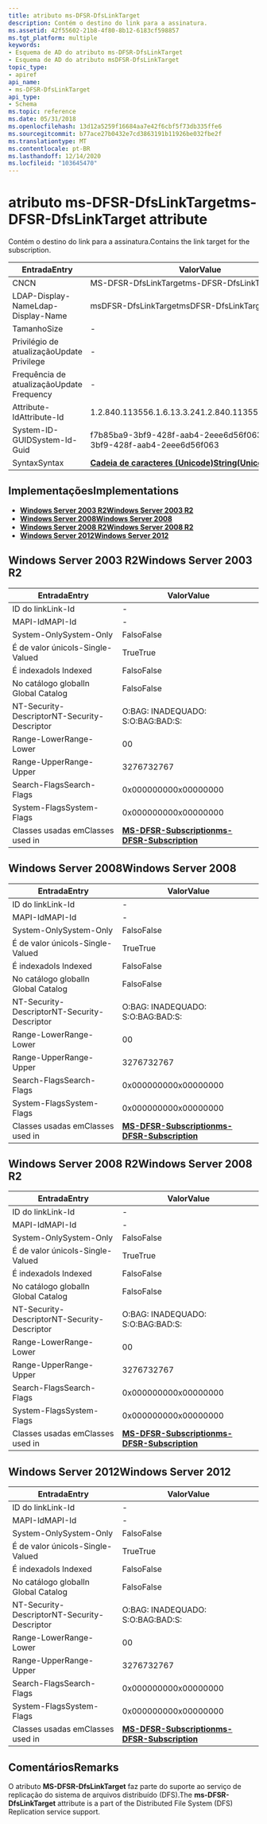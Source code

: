 ```yaml
---
title: atributo ms-DFSR-DfsLinkTarget
description: Contém o destino do link para a assinatura.
ms.assetid: 42f55602-21b8-4f80-8b12-6183cf598857
ms.tgt_platform: multiple
keywords:
- Esquema de AD do atributo ms-DFSR-DfsLinkTarget
- Esquema de AD do atributo msDFSR-DfsLinkTarget
topic_type:
- apiref
api_name:
- ms-DFSR-DfsLinkTarget
api_type:
- Schema
ms.topic: reference
ms.date: 05/31/2018
ms.openlocfilehash: 13d12a5259f16684aa7e42f6cbf5f73db335ffe6
ms.sourcegitcommit: b77ace27b0432e7cd3863191b11926be032fbe2f
ms.translationtype: MT
ms.contentlocale: pt-BR
ms.lasthandoff: 12/14/2020
ms.locfileid: "103645470"
---
```

# <a name="ms-dfsr-dfslinktarget-attribute"></a><span data-ttu-id="564e7-105">atributo ms-DFSR-DfsLinkTarget</span><span class="sxs-lookup"><span data-stu-id="564e7-105">ms-DFSR-DfsLinkTarget attribute</span></span>

<span data-ttu-id="564e7-106">Contém o destino do link para a assinatura.</span><span class="sxs-lookup"><span data-stu-id="564e7-106">Contains the link target for the subscription.</span></span>



| <span data-ttu-id="564e7-107">Entrada</span><span class="sxs-lookup"><span data-stu-id="564e7-107">Entry</span></span> | <span data-ttu-id="564e7-108">Valor</span><span class="sxs-lookup"><span data-stu-id="564e7-108">Value</span></span> |
|-------------------|---------------------------------------------|
| <span data-ttu-id="564e7-109">CN</span><span class="sxs-lookup"><span data-stu-id="564e7-109">CN</span></span>                | <span data-ttu-id="564e7-110">MS-DFSR-DfsLinkTarget</span><span class="sxs-lookup"><span data-stu-id="564e7-110">ms-DFSR-DfsLinkTarget</span></span>                       |
| <span data-ttu-id="564e7-111">LDAP-Display-Name</span><span class="sxs-lookup"><span data-stu-id="564e7-111">Ldap-Display-Name</span></span> | <span data-ttu-id="564e7-112">msDFSR-DfsLinkTarget</span><span class="sxs-lookup"><span data-stu-id="564e7-112">msDFSR-DfsLinkTarget</span></span>                        |
| <span data-ttu-id="564e7-113">Tamanho</span><span class="sxs-lookup"><span data-stu-id="564e7-113">Size</span></span>              | \-                                          |
| <span data-ttu-id="564e7-114">Privilégio de atualização</span><span class="sxs-lookup"><span data-stu-id="564e7-114">Update Privilege</span></span>  | \-                                          |
| <span data-ttu-id="564e7-115">Frequência de atualização</span><span class="sxs-lookup"><span data-stu-id="564e7-115">Update Frequency</span></span>  | \-                                          |
| <span data-ttu-id="564e7-116">Attribute-Id</span><span class="sxs-lookup"><span data-stu-id="564e7-116">Attribute-Id</span></span>      | <span data-ttu-id="564e7-117">1.2.840.113556.1.6.13.3.24</span><span class="sxs-lookup"><span data-stu-id="564e7-117">1.2.840.113556.1.6.13.3.24</span></span>                  |
| <span data-ttu-id="564e7-118">System-ID-GUID</span><span class="sxs-lookup"><span data-stu-id="564e7-118">System-Id-Guid</span></span>    | <span data-ttu-id="564e7-119">f7b85ba9-3bf9-428f-aab4-2eee6d56f063</span><span class="sxs-lookup"><span data-stu-id="564e7-119">f7b85ba9-3bf9-428f-aab4-2eee6d56f063</span></span>        |
| <span data-ttu-id="564e7-120">Syntax</span><span class="sxs-lookup"><span data-stu-id="564e7-120">Syntax</span></span>            | [<span data-ttu-id="564e7-121">**Cadeia de caracteres (Unicode)**</span><span class="sxs-lookup"><span data-stu-id="564e7-121">**String(Unicode)**</span></span>](s-string-unicode.md) |



## <a name="implementations"></a><span data-ttu-id="564e7-122">Implementações</span><span class="sxs-lookup"><span data-stu-id="564e7-122">Implementations</span></span>

-   [<span data-ttu-id="564e7-123">**Windows Server 2003 R2**</span><span class="sxs-lookup"><span data-stu-id="564e7-123">**Windows Server 2003 R2**</span></span>](#windows-server-2003-r2)
-   [<span data-ttu-id="564e7-124">**Windows Server 2008**</span><span class="sxs-lookup"><span data-stu-id="564e7-124">**Windows Server 2008**</span></span>](#windows-server-2008)
-   [<span data-ttu-id="564e7-125">**Windows Server 2008 R2**</span><span class="sxs-lookup"><span data-stu-id="564e7-125">**Windows Server 2008 R2**</span></span>](#windows-server-2008-r2)
-   [<span data-ttu-id="564e7-126">**Windows Server 2012**</span><span class="sxs-lookup"><span data-stu-id="564e7-126">**Windows Server 2012**</span></span>](#windows-server-2012)

## <a name="windows-server-2003-r2"></a><span data-ttu-id="564e7-127">Windows Server 2003 R2</span><span class="sxs-lookup"><span data-stu-id="564e7-127">Windows Server 2003 R2</span></span>



| <span data-ttu-id="564e7-128">Entrada</span><span class="sxs-lookup"><span data-stu-id="564e7-128">Entry</span></span> | <span data-ttu-id="564e7-129">Valor</span><span class="sxs-lookup"><span data-stu-id="564e7-129">Value</span></span> |
|------------------------|------------------------------------------------------------------|
| <span data-ttu-id="564e7-130">ID do link</span><span class="sxs-lookup"><span data-stu-id="564e7-130">Link-Id</span></span>                | \-                                                               |
| <span data-ttu-id="564e7-131">MAPI-Id</span><span class="sxs-lookup"><span data-stu-id="564e7-131">MAPI-Id</span></span>                | \-                                                               |
| <span data-ttu-id="564e7-132">System-Only</span><span class="sxs-lookup"><span data-stu-id="564e7-132">System-Only</span></span>            | <span data-ttu-id="564e7-133">Falso</span><span class="sxs-lookup"><span data-stu-id="564e7-133">False</span></span>                                                            |
| <span data-ttu-id="564e7-134">É de valor único</span><span class="sxs-lookup"><span data-stu-id="564e7-134">Is-Single-Valued</span></span>       | <span data-ttu-id="564e7-135">True</span><span class="sxs-lookup"><span data-stu-id="564e7-135">True</span></span>                                                             |
| <span data-ttu-id="564e7-136">É indexado</span><span class="sxs-lookup"><span data-stu-id="564e7-136">Is Indexed</span></span>             | <span data-ttu-id="564e7-137">Falso</span><span class="sxs-lookup"><span data-stu-id="564e7-137">False</span></span>                                                            |
| <span data-ttu-id="564e7-138">No catálogo global</span><span class="sxs-lookup"><span data-stu-id="564e7-138">In Global Catalog</span></span>      | <span data-ttu-id="564e7-139">Falso</span><span class="sxs-lookup"><span data-stu-id="564e7-139">False</span></span>                                                            |
| <span data-ttu-id="564e7-140">NT-Security-Descriptor</span><span class="sxs-lookup"><span data-stu-id="564e7-140">NT-Security-Descriptor</span></span> | <span data-ttu-id="564e7-141">O:BAG: INADEQUADO: S:</span><span class="sxs-lookup"><span data-stu-id="564e7-141">O:BAG:BAD:S:</span></span>                                                     |
| <span data-ttu-id="564e7-142">Range-Lower</span><span class="sxs-lookup"><span data-stu-id="564e7-142">Range-Lower</span></span>            | <span data-ttu-id="564e7-143">0</span><span class="sxs-lookup"><span data-stu-id="564e7-143">0</span></span>                                                                |
| <span data-ttu-id="564e7-144">Range-Upper</span><span class="sxs-lookup"><span data-stu-id="564e7-144">Range-Upper</span></span>            | <span data-ttu-id="564e7-145">32767</span><span class="sxs-lookup"><span data-stu-id="564e7-145">32767</span></span>                                                            |
| <span data-ttu-id="564e7-146">Search-Flags</span><span class="sxs-lookup"><span data-stu-id="564e7-146">Search-Flags</span></span>           | <span data-ttu-id="564e7-147">0x00000000</span><span class="sxs-lookup"><span data-stu-id="564e7-147">0x00000000</span></span>                                                       |
| <span data-ttu-id="564e7-148">System-Flags</span><span class="sxs-lookup"><span data-stu-id="564e7-148">System-Flags</span></span>           | <span data-ttu-id="564e7-149">0x00000000</span><span class="sxs-lookup"><span data-stu-id="564e7-149">0x00000000</span></span>                                                       |
| <span data-ttu-id="564e7-150">Classes usadas em</span><span class="sxs-lookup"><span data-stu-id="564e7-150">Classes used in</span></span>        | [<span data-ttu-id="564e7-151">**MS-DFSR-Subscription**</span><span class="sxs-lookup"><span data-stu-id="564e7-151">**ms-DFSR-Subscription**</span></span>](c-msdfsr-subscription.md)<br/> |



## <a name="windows-server-2008"></a><span data-ttu-id="564e7-152">Windows Server 2008</span><span class="sxs-lookup"><span data-stu-id="564e7-152">Windows Server 2008</span></span>



| <span data-ttu-id="564e7-153">Entrada</span><span class="sxs-lookup"><span data-stu-id="564e7-153">Entry</span></span> | <span data-ttu-id="564e7-154">Valor</span><span class="sxs-lookup"><span data-stu-id="564e7-154">Value</span></span> |
|------------------------|------------------------------------------------------------------|
| <span data-ttu-id="564e7-155">ID do link</span><span class="sxs-lookup"><span data-stu-id="564e7-155">Link-Id</span></span>                | \-                                                               |
| <span data-ttu-id="564e7-156">MAPI-Id</span><span class="sxs-lookup"><span data-stu-id="564e7-156">MAPI-Id</span></span>                | \-                                                               |
| <span data-ttu-id="564e7-157">System-Only</span><span class="sxs-lookup"><span data-stu-id="564e7-157">System-Only</span></span>            | <span data-ttu-id="564e7-158">Falso</span><span class="sxs-lookup"><span data-stu-id="564e7-158">False</span></span>                                                            |
| <span data-ttu-id="564e7-159">É de valor único</span><span class="sxs-lookup"><span data-stu-id="564e7-159">Is-Single-Valued</span></span>       | <span data-ttu-id="564e7-160">True</span><span class="sxs-lookup"><span data-stu-id="564e7-160">True</span></span>                                                             |
| <span data-ttu-id="564e7-161">É indexado</span><span class="sxs-lookup"><span data-stu-id="564e7-161">Is Indexed</span></span>             | <span data-ttu-id="564e7-162">Falso</span><span class="sxs-lookup"><span data-stu-id="564e7-162">False</span></span>                                                            |
| <span data-ttu-id="564e7-163">No catálogo global</span><span class="sxs-lookup"><span data-stu-id="564e7-163">In Global Catalog</span></span>      | <span data-ttu-id="564e7-164">Falso</span><span class="sxs-lookup"><span data-stu-id="564e7-164">False</span></span>                                                            |
| <span data-ttu-id="564e7-165">NT-Security-Descriptor</span><span class="sxs-lookup"><span data-stu-id="564e7-165">NT-Security-Descriptor</span></span> | <span data-ttu-id="564e7-166">O:BAG: INADEQUADO: S:</span><span class="sxs-lookup"><span data-stu-id="564e7-166">O:BAG:BAD:S:</span></span>                                                     |
| <span data-ttu-id="564e7-167">Range-Lower</span><span class="sxs-lookup"><span data-stu-id="564e7-167">Range-Lower</span></span>            | <span data-ttu-id="564e7-168">0</span><span class="sxs-lookup"><span data-stu-id="564e7-168">0</span></span>                                                                |
| <span data-ttu-id="564e7-169">Range-Upper</span><span class="sxs-lookup"><span data-stu-id="564e7-169">Range-Upper</span></span>            | <span data-ttu-id="564e7-170">32767</span><span class="sxs-lookup"><span data-stu-id="564e7-170">32767</span></span>                                                            |
| <span data-ttu-id="564e7-171">Search-Flags</span><span class="sxs-lookup"><span data-stu-id="564e7-171">Search-Flags</span></span>           | <span data-ttu-id="564e7-172">0x00000000</span><span class="sxs-lookup"><span data-stu-id="564e7-172">0x00000000</span></span>                                                       |
| <span data-ttu-id="564e7-173">System-Flags</span><span class="sxs-lookup"><span data-stu-id="564e7-173">System-Flags</span></span>           | <span data-ttu-id="564e7-174">0x00000000</span><span class="sxs-lookup"><span data-stu-id="564e7-174">0x00000000</span></span>                                                       |
| <span data-ttu-id="564e7-175">Classes usadas em</span><span class="sxs-lookup"><span data-stu-id="564e7-175">Classes used in</span></span>        | [<span data-ttu-id="564e7-176">**MS-DFSR-Subscription**</span><span class="sxs-lookup"><span data-stu-id="564e7-176">**ms-DFSR-Subscription**</span></span>](c-msdfsr-subscription.md)<br/> |



## <a name="windows-server-2008-r2"></a><span data-ttu-id="564e7-177">Windows Server 2008 R2</span><span class="sxs-lookup"><span data-stu-id="564e7-177">Windows Server 2008 R2</span></span>



| <span data-ttu-id="564e7-178">Entrada</span><span class="sxs-lookup"><span data-stu-id="564e7-178">Entry</span></span> | <span data-ttu-id="564e7-179">Valor</span><span class="sxs-lookup"><span data-stu-id="564e7-179">Value</span></span> |
|------------------------|------------------------------------------------------------------|
| <span data-ttu-id="564e7-180">ID do link</span><span class="sxs-lookup"><span data-stu-id="564e7-180">Link-Id</span></span>                | \-                                                               |
| <span data-ttu-id="564e7-181">MAPI-Id</span><span class="sxs-lookup"><span data-stu-id="564e7-181">MAPI-Id</span></span>                | \-                                                               |
| <span data-ttu-id="564e7-182">System-Only</span><span class="sxs-lookup"><span data-stu-id="564e7-182">System-Only</span></span>            | <span data-ttu-id="564e7-183">Falso</span><span class="sxs-lookup"><span data-stu-id="564e7-183">False</span></span>                                                            |
| <span data-ttu-id="564e7-184">É de valor único</span><span class="sxs-lookup"><span data-stu-id="564e7-184">Is-Single-Valued</span></span>       | <span data-ttu-id="564e7-185">True</span><span class="sxs-lookup"><span data-stu-id="564e7-185">True</span></span>                                                             |
| <span data-ttu-id="564e7-186">É indexado</span><span class="sxs-lookup"><span data-stu-id="564e7-186">Is Indexed</span></span>             | <span data-ttu-id="564e7-187">Falso</span><span class="sxs-lookup"><span data-stu-id="564e7-187">False</span></span>                                                            |
| <span data-ttu-id="564e7-188">No catálogo global</span><span class="sxs-lookup"><span data-stu-id="564e7-188">In Global Catalog</span></span>      | <span data-ttu-id="564e7-189">Falso</span><span class="sxs-lookup"><span data-stu-id="564e7-189">False</span></span>                                                            |
| <span data-ttu-id="564e7-190">NT-Security-Descriptor</span><span class="sxs-lookup"><span data-stu-id="564e7-190">NT-Security-Descriptor</span></span> | <span data-ttu-id="564e7-191">O:BAG: INADEQUADO: S:</span><span class="sxs-lookup"><span data-stu-id="564e7-191">O:BAG:BAD:S:</span></span>                                                     |
| <span data-ttu-id="564e7-192">Range-Lower</span><span class="sxs-lookup"><span data-stu-id="564e7-192">Range-Lower</span></span>            | <span data-ttu-id="564e7-193">0</span><span class="sxs-lookup"><span data-stu-id="564e7-193">0</span></span>                                                                |
| <span data-ttu-id="564e7-194">Range-Upper</span><span class="sxs-lookup"><span data-stu-id="564e7-194">Range-Upper</span></span>            | <span data-ttu-id="564e7-195">32767</span><span class="sxs-lookup"><span data-stu-id="564e7-195">32767</span></span>                                                            |
| <span data-ttu-id="564e7-196">Search-Flags</span><span class="sxs-lookup"><span data-stu-id="564e7-196">Search-Flags</span></span>           | <span data-ttu-id="564e7-197">0x00000000</span><span class="sxs-lookup"><span data-stu-id="564e7-197">0x00000000</span></span>                                                       |
| <span data-ttu-id="564e7-198">System-Flags</span><span class="sxs-lookup"><span data-stu-id="564e7-198">System-Flags</span></span>           | <span data-ttu-id="564e7-199">0x00000000</span><span class="sxs-lookup"><span data-stu-id="564e7-199">0x00000000</span></span>                                                       |
| <span data-ttu-id="564e7-200">Classes usadas em</span><span class="sxs-lookup"><span data-stu-id="564e7-200">Classes used in</span></span>        | [<span data-ttu-id="564e7-201">**MS-DFSR-Subscription**</span><span class="sxs-lookup"><span data-stu-id="564e7-201">**ms-DFSR-Subscription**</span></span>](c-msdfsr-subscription.md)<br/> |



## <a name="windows-server-2012"></a><span data-ttu-id="564e7-202">Windows Server 2012</span><span class="sxs-lookup"><span data-stu-id="564e7-202">Windows Server 2012</span></span>



| <span data-ttu-id="564e7-203">Entrada</span><span class="sxs-lookup"><span data-stu-id="564e7-203">Entry</span></span> | <span data-ttu-id="564e7-204">Valor</span><span class="sxs-lookup"><span data-stu-id="564e7-204">Value</span></span> |
|------------------------|------------------------------------------------------------------|
| <span data-ttu-id="564e7-205">ID do link</span><span class="sxs-lookup"><span data-stu-id="564e7-205">Link-Id</span></span>                | \-                                                               |
| <span data-ttu-id="564e7-206">MAPI-Id</span><span class="sxs-lookup"><span data-stu-id="564e7-206">MAPI-Id</span></span>                | \-                                                               |
| <span data-ttu-id="564e7-207">System-Only</span><span class="sxs-lookup"><span data-stu-id="564e7-207">System-Only</span></span>            | <span data-ttu-id="564e7-208">Falso</span><span class="sxs-lookup"><span data-stu-id="564e7-208">False</span></span>                                                            |
| <span data-ttu-id="564e7-209">É de valor único</span><span class="sxs-lookup"><span data-stu-id="564e7-209">Is-Single-Valued</span></span>       | <span data-ttu-id="564e7-210">True</span><span class="sxs-lookup"><span data-stu-id="564e7-210">True</span></span>                                                             |
| <span data-ttu-id="564e7-211">É indexado</span><span class="sxs-lookup"><span data-stu-id="564e7-211">Is Indexed</span></span>             | <span data-ttu-id="564e7-212">Falso</span><span class="sxs-lookup"><span data-stu-id="564e7-212">False</span></span>                                                            |
| <span data-ttu-id="564e7-213">No catálogo global</span><span class="sxs-lookup"><span data-stu-id="564e7-213">In Global Catalog</span></span>      | <span data-ttu-id="564e7-214">Falso</span><span class="sxs-lookup"><span data-stu-id="564e7-214">False</span></span>                                                            |
| <span data-ttu-id="564e7-215">NT-Security-Descriptor</span><span class="sxs-lookup"><span data-stu-id="564e7-215">NT-Security-Descriptor</span></span> | <span data-ttu-id="564e7-216">O:BAG: INADEQUADO: S:</span><span class="sxs-lookup"><span data-stu-id="564e7-216">O:BAG:BAD:S:</span></span>                                                     |
| <span data-ttu-id="564e7-217">Range-Lower</span><span class="sxs-lookup"><span data-stu-id="564e7-217">Range-Lower</span></span>            | <span data-ttu-id="564e7-218">0</span><span class="sxs-lookup"><span data-stu-id="564e7-218">0</span></span>                                                                |
| <span data-ttu-id="564e7-219">Range-Upper</span><span class="sxs-lookup"><span data-stu-id="564e7-219">Range-Upper</span></span>            | <span data-ttu-id="564e7-220">32767</span><span class="sxs-lookup"><span data-stu-id="564e7-220">32767</span></span>                                                            |
| <span data-ttu-id="564e7-221">Search-Flags</span><span class="sxs-lookup"><span data-stu-id="564e7-221">Search-Flags</span></span>           | <span data-ttu-id="564e7-222">0x00000000</span><span class="sxs-lookup"><span data-stu-id="564e7-222">0x00000000</span></span>                                                       |
| <span data-ttu-id="564e7-223">System-Flags</span><span class="sxs-lookup"><span data-stu-id="564e7-223">System-Flags</span></span>           | <span data-ttu-id="564e7-224">0x00000000</span><span class="sxs-lookup"><span data-stu-id="564e7-224">0x00000000</span></span>                                                       |
| <span data-ttu-id="564e7-225">Classes usadas em</span><span class="sxs-lookup"><span data-stu-id="564e7-225">Classes used in</span></span>        | [<span data-ttu-id="564e7-226">**MS-DFSR-Subscription**</span><span class="sxs-lookup"><span data-stu-id="564e7-226">**ms-DFSR-Subscription**</span></span>](c-msdfsr-subscription.md)<br/> |



## <a name="remarks"></a><span data-ttu-id="564e7-227">Comentários</span><span class="sxs-lookup"><span data-stu-id="564e7-227">Remarks</span></span>

<span data-ttu-id="564e7-228">O atributo **MS-DFSR-DfsLinkTarget** faz parte do suporte ao serviço de replicação do sistema de arquivos distribuído (DFS).</span><span class="sxs-lookup"><span data-stu-id="564e7-228">The **ms-DFSR-DfsLinkTarget** attribute is a part of the Distributed File System (DFS) Replication service support.</span></span>

 

 





